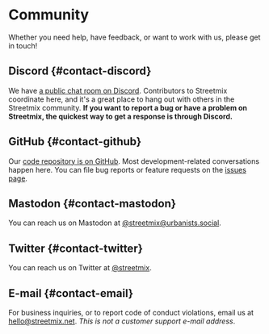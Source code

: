 # Community

Whether you need help, have feedback, or want to work with us, please get in touch!

## Discord {#contact-discord}

We have [a public chat room on Discord](https://strt.mx/discord). Contributors to Streetmix coordinate here, and it's a great place to hang out with others in the Streetmix community. **If you want to report a bug or have a problem on Streetmix, the quickest way to get a response is through Discord.**

## GitHub {#contact-github}

Our [code repository is on GitHub](https://github.com/streetmix/streetmix). Most development-related conversations happen here. You can file bug reports or feature requests on the [issues page](https://github.com/streetmix/streetmix/issues).

## Mastodon {#contact-mastodon}

You can reach us on Mastodon at [@streetmix@urbanists.social](https://urbanists.social/@streetmix).

## Twitter {#contact-twitter}

You can reach us on Twitter at [@streetmix](https://twitter.com/streetmix).

## E-mail {#contact-email}

For business inquiries, or to report code of conduct violations, email us at hello@streetmix.net. _This is not a customer support e-mail address_.
